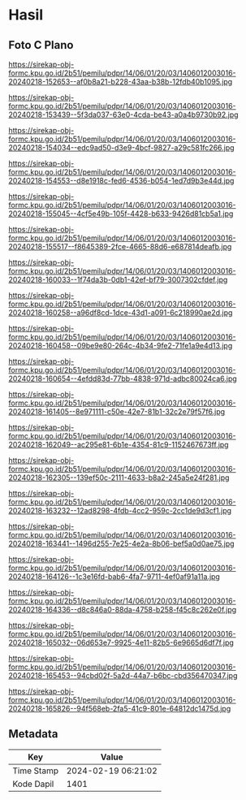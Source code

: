# Hasil

## Foto C Plano

https://sirekap-obj-formc.kpu.go.id/2b51/pemilu/pdpr/14/06/01/20/03/1406012003016-20240218-152653--af0b8a21-b228-43aa-b38b-12fdb40b1095.jpg

https://sirekap-obj-formc.kpu.go.id/2b51/pemilu/pdpr/14/06/01/20/03/1406012003016-20240218-153439--5f3da037-63e0-4cda-be43-a0a4b9730b92.jpg

https://sirekap-obj-formc.kpu.go.id/2b51/pemilu/pdpr/14/06/01/20/03/1406012003016-20240218-154034--edc9ad50-d3e9-4bcf-9827-a29c581fc266.jpg

https://sirekap-obj-formc.kpu.go.id/2b51/pemilu/pdpr/14/06/01/20/03/1406012003016-20240218-154553--d8e1918c-fed6-4536-b054-1ed7d9b3e44d.jpg

https://sirekap-obj-formc.kpu.go.id/2b51/pemilu/pdpr/14/06/01/20/03/1406012003016-20240218-155045--4cf5e49b-105f-4428-b633-9426d81cb5a1.jpg

https://sirekap-obj-formc.kpu.go.id/2b51/pemilu/pdpr/14/06/01/20/03/1406012003016-20240218-155517--f8645389-2fce-4665-88d6-e687814deafb.jpg

https://sirekap-obj-formc.kpu.go.id/2b51/pemilu/pdpr/14/06/01/20/03/1406012003016-20240218-160033--1f74da3b-0db1-42ef-bf79-3007302cfdef.jpg

https://sirekap-obj-formc.kpu.go.id/2b51/pemilu/pdpr/14/06/01/20/03/1406012003016-20240218-160258--a96df8cd-1dce-43d1-a091-6c218990ae2d.jpg

https://sirekap-obj-formc.kpu.go.id/2b51/pemilu/pdpr/14/06/01/20/03/1406012003016-20240218-160458--09be9e80-264c-4b34-9fe2-71fe1a9e4d13.jpg

https://sirekap-obj-formc.kpu.go.id/2b51/pemilu/pdpr/14/06/01/20/03/1406012003016-20240218-160654--4efdd83d-77bb-4838-971d-adbc80024ca6.jpg

https://sirekap-obj-formc.kpu.go.id/2b51/pemilu/pdpr/14/06/01/20/03/1406012003016-20240218-161405--8e971111-c50e-42e7-81b1-32c2e79f57f6.jpg

https://sirekap-obj-formc.kpu.go.id/2b51/pemilu/pdpr/14/06/01/20/03/1406012003016-20240218-162049--ac295e81-6b1e-4354-81c9-1152467673ff.jpg

https://sirekap-obj-formc.kpu.go.id/2b51/pemilu/pdpr/14/06/01/20/03/1406012003016-20240218-162305--139ef50c-2111-4633-b8a2-245a5e24f281.jpg

https://sirekap-obj-formc.kpu.go.id/2b51/pemilu/pdpr/14/06/01/20/03/1406012003016-20240218-163232--12ad8298-4fdb-4cc2-959c-2cc1de9d3cf1.jpg

https://sirekap-obj-formc.kpu.go.id/2b51/pemilu/pdpr/14/06/01/20/03/1406012003016-20240218-163441--1496d255-7e25-4e2a-8b06-bef5a0d0ae75.jpg

https://sirekap-obj-formc.kpu.go.id/2b51/pemilu/pdpr/14/06/01/20/03/1406012003016-20240218-164126--1c3e16fd-bab6-4fa7-9711-4ef0af91a11a.jpg

https://sirekap-obj-formc.kpu.go.id/2b51/pemilu/pdpr/14/06/01/20/03/1406012003016-20240218-164336--d8c846a0-88da-4758-b258-f45c8c262e0f.jpg

https://sirekap-obj-formc.kpu.go.id/2b51/pemilu/pdpr/14/06/01/20/03/1406012003016-20240218-165032--06d653e7-9925-4e11-82b5-6e9665d6df7f.jpg

https://sirekap-obj-formc.kpu.go.id/2b51/pemilu/pdpr/14/06/01/20/03/1406012003016-20240218-165453--94cbd02f-5a2d-44a7-b6bc-cbd356470347.jpg

https://sirekap-obj-formc.kpu.go.id/2b51/pemilu/pdpr/14/06/01/20/03/1406012003016-20240218-165826--94f568eb-2fa5-41c9-801e-64812dc1475d.jpg


## Metadata

| Key        | Value               |
| ---------- | ------------------- |
| Time Stamp | 2024-02-19 06:21:02 |
| Kode Dapil | 1401                |



